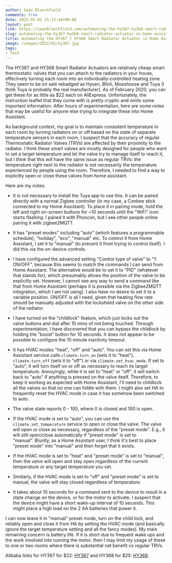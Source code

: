 ```yaml
---
author: Sean Blanchfield
comments: true
date: 2022-02-01 15:13:44+00:00
layout: post
link: https://seanblanchfield.com/automating-the-hy367-hy368-smart-radiator-actuator-in-home-assistant/
slug: automating-the-hy367-hy368-smart-radiator-actuator-in-home-assistant
title: Automating the HY367 / HY368 Smart Radiator Actuator in Home Assistant
image: /images/2022/02/hy367.jpg
tags:
- Tech
---
```



The HY367 and HY368 Smart Radiator Actuators are relatively cheap smart thermostatic valves that you can attach to the radiators in your house, effectively turning each room into an individually-controlled heating zone. They seem to be on sale rebadged as Hysen, Blinli, Moeshouse and Tuya (I think Tuya is probably the real manufacturer). As of February 2020, you can get these for as little as $22 each on AliExpress. Unfortunately, the instruction leaflet that they come with is pretty cryptic and omits some important information. After hours of experimentation, here are some notes that may be useful for anyone else trying to integrate these into Home Assistant.

<!-- more -->

As background context, my goal is to maintain consistent temperature in each room by turning radiators on or off based on the state of separate temperature sensors in each room. I suspect that the accuracy of regular Thermostatic Radiator Valves (TRVs) are affected by their proximity to the radiator. I think these smart valves are mostly designed for people who want to set a target temperature and let the valve try to manage itself to reach it, but I think that this will have the same issue as regular TRVs: the temperature right next to the radiator is not necessarily the temperature experienced by people using the room. Therefore, I needed to find a way to explicitly open or close these valves from home assistant.

Here are my notes:

*   It is not necessary to install the Tuya app to use this. It can be paired directly with a normal Zigbee controller (in my case, a Conbee stick connected to my Home Assistant). To place it in pairing mode, hold the left and right on-screen buttons for ~10 seconds until the "WiFi" icon starts flashing. I paired it with Phoscon, but I see other people online pairing it with zigbee2MQTT.
*   It has "preset modes" including "auto" (which features a programmable schedule), "holiday", "eco", "manual" etc. To control it from Home Assistant, I set it to "manual" (to prevent it from trying to control itself). I did this via the on-device controls.  
    
*   I have configured the advanced setting "Control type of valve" to "1: ON/OFF", because this seems to match the commands I can send from Home Assistant. The alternative would be to set it to "PID" (whatever that stands for), which presumably allows the position of the valve to be explicitly set. However, I cannot see any way to send a command like that from Home Assistant (perhaps it is possible via the Zigbee2MQTT integration, which I am not using). I also have no desire to set it to a variable position. ON/OFF is all I need, given that heating flow rate should be manually adjusted with the lockshield valve on the other side of the radiator.  
    
*   I have turned on the "childlock" feature, which just locks out the valve buttons and dial after 10 mins of not being touched. Through experimentation, I have discovered that you can bypass the childlock by holding the "boost" button for 10 seconds. It does not appear to be possible to configure the 10 minute inactivity timeout.  
    
*   It has HVAC modes "heat", "off" and "auto". You can set this via Home Assistant service calls `climate.turn_on` (sets it to "heat"), `climate.turn_off` (sets it to "off") or via `climate.set_hvac_mode`. If set to "auto", it will turn itself on or off as necessary to reach its target temperature. Annoyingly, while it is set to "heat" or "off", it will switch back to "auto" if anything is pressed on the valve itself. Therefore, to keep it working as expected with Home Assistant, I'll need to childlock all the valves so that no one can fiddle with them. I might also set HA to frequently reset the HVAC mode in case it has somehow been switched to auto.  
    
*   The valve state reports 0 - 100, where 0 is closed and 100 is open.  
    
*   If the HVAC mode is set to "auto", you can use the `climate.set_temperature` service to open or close the valve. The valve will open or close as necessary, regardless of the "preset mode". E.g., it will still open/close automatically if "preset mode" is set to "manual". Bluntly, as a Home Assistant user, I think it's best to place "preset mode" into "manual" and then forget that it exists.  
    
*   If the HVAC mode is set to "heat" and "preset mode" is set to "manual", then the valve will open and stay open regardless of the current temperature or any target temperature you set.   
    
*   Similarly, if the HVAC mode is set to "off" and "preset mode" is set to manual, the valve will stay closed regardless of temperature.
*   It takes about 10 seconds for a command sent to the device to result in a state change on the device, or for the motor to activate. I suspect that the device might have a short wake-up interval of 10 seconds. This might place a high load on the 2 AA batteries that power it.

I can now leave it in "manual" preset mode, turn on the child lock, and reliably open and close it from HA by setting the HVAC mode (and basically ignore the target temperature setting and all the fancy modes). My main remaining concern is battery life. If it is short due to frequent wake ups and the work involved into running the motor, then I may limit my usage of these to one or two rooms where there is substantial net benefit vs regular TRVs.

Alibaba links for HY367 for $22: [HY367](https://ifreeq.en.alibaba.com/product/1600327674275-901867413/HY367_Zigbee_Radiator_Actuator_TRV.html?spm=a2700.shop_plgr.41413.32.33272c15ROyd7c) and HY368 for $25: [HY368](https://www.alibaba.com/product-detail/HY368-Zigbee-Radiator-Actuator-TRV_1600327750522.html?spm=a2700.wholesale.0.0.7f585cad6h6Slb).